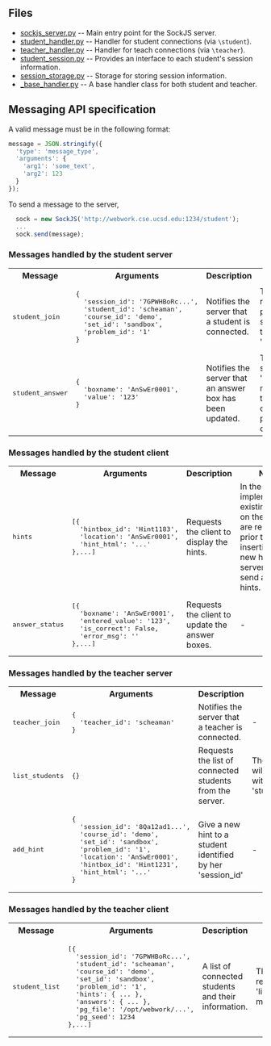 ## Files
- [sockjs_server.py](sockjs_server.py) -- Main entry point for the SockJS server.
- [student_handler.py](student_handler.py) -- Handler for student connections (via ``\student``).
- [teacher_handler.py](teacher_handler.py) -- Handler for teach connections (via ``\teacher``).
- [student_session.py](student_session.py) -- Provides an interface to each student's session information.
- [session_storage.py](session_storage.py) -- Storage for storing session information.
- [_base_handler.py](_base_handler.py) -- A base handler class for both student and teacher.

## Messaging API specification

A valid message must be in the following format:
```javascript
message = JSON.stringify({
  'type': 'message_type',
  'arguments': { 
    'arg1': 'some_text',
    'arg2': 123
  }
});
```
To send a message to the server, 
```javascript
  sock = new SockJS('http://webwork.cse.ucsd.edu:1234/student');
  ...
  sock.send(message);
```


### Messages handled by the student server

<table>
  <tr>
    <th>Message</th>
    <th>Arguments</th>
    <th>Description</th>
    <th>Notes</th>
  </tr>
    <tr>
        <td>
<pre>
student_join
</pre>
        </td>
        <td>
<pre>
{ 
  'session_id': '7GPWHBoRc...',
  'student_id': 'scheaman',
  'course_id': 'demo',
  'set_id': 'sandbox',
  'problem_id': '1'
} 
</pre>
        </td>
        <td>
        Notifies the server that a student is connected.  
        </td>
        <td>
        The server resumed the previous session with the client using 'session_id'.
        </td>
    </tr>
    <tr>
        <td>
<pre>
student_answer
</pre>
        </td>
        <td>
<pre>
{
  'boxname': 'AnSwEr0001',
  'value': '123'
} 
</pre>
        </td>
        <td>
        Notifies the server that an answer box has been updated. 
        </td>
        <td>
        The server will send back 'answer_status' message 
        once the answer checking process is complete.
        </td>
    </tr>
</table>


### Messages handled by the student client

<table>
  <tr>
    <th>Message</th>
    <th>Arguments</th>
    <th>Description</th>
    <th>Notes</th>
  </tr>
    <tr>
        <td>
<pre>
hints
</pre>
        </td>
        <td>
<pre>
[{ 
  'hintbox_id': 'Hint1183',
  'location': 'AnSwEr0001',
  'hint_html': '...'
},...] 
</pre>
        </td>
        <td>
        Requests the client to display the hints.
        </td>
        <td>
        In the current implementation, existing hints on the browser are removed prior to
        inserting the new hints. The server needs to send all of the hints.
        </td>
    </tr>
    <tr>
        <td>
<pre>
answer_status
</pre>
        </td>
        <td>
<pre>
[{
  'boxname': 'AnSwEr0001',
  'entered_value': '123',
  'is_correct': False,
  'error_msg': ''
},...] 
</pre>
        </td>
        <td>
        Requests the client to update the answer boxes.
        </td>
        <td>
        -
        </td>
    </tr>
</table>


### Messages handled by the teacher server

<table>
  <tr>
    <th>Message</th>
    <th>Arguments</th>
    <th>Description</th>
    <th>Notes</th>
  </tr>
    <tr>
        <td>
<pre>
teacher_join
</pre>
        </td>
        <td>
<pre>
{ 
  'teacher_id': 'scheaman'
} 
</pre>
        </td>
        <td>
        Notifies the server that a teacher is connected.
        </td>
        <td>
        -
        </td>
    </tr>
    <tr>
        <td>
<pre>
list_students
</pre>
        </td>
        <td>
<pre>
{}
</pre>
        </td>
        <td>
        Requests the list of connected students from the server.
        </td>
        <td>
        The server will response with 'student_list'.
        </td>
    </tr>
    <tr>
        <td>
<pre>
add_hint
</pre>
        </td>
        <td>
<pre>
{
  'session_id': '8Qa12ad1...',
  'course_id': 'demo',
  'set_id': 'sandbox',
  'problem_id': '1',
  'location': 'AnSwEr0001',
  'hintbox_id': 'Hint1231',
  'hint_html': '...'
}
</pre>
        </td>
        <td>
        Give a new hint to a student identified by her 'session_id'
        </td>
        <td>
        -
        </td>
    </tr>
</table>


### Messages handled by the teacher client

<table>
  <tr>
    <th>Message</th>
    <th>Arguments</th>
    <th>Description</th>
    <th>Notes</th>
  </tr>
    <tr>
        <td>
<pre>
student_list
</pre>
        </td>
        <td>
<pre>
[{ 
  'session_id': '7GPWHBoRc...',
  'student_id': 'scheaman',
  'course_id': 'demo',
  'set_id': 'sandbox',
  'problem_id': '1',
  'hints': { ... },
  'answers': { ... },
  'pg_file': '/opt/webwork/...',
  'pg_seed': 1234
},...] 
</pre>
        </td>
        <td>
        A list of connected students and their information.
        </td>
        <td>
        This is the response to 'list_student' message.
        </td>
    </tr>
</table>




